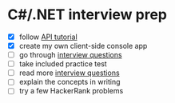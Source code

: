 # C#/.NET interview prep

- [x] follow [API tutorial](https://docs.microsoft.com/en-us/aspnet/web-api/overview/advanced/calling-a-web-api-from-a-net-client)
- [x] create my own client-side console app
- [ ] go through [interview questions](https://www.interviewbit.com/c-sharp-interview-questions)
- [ ] take included practice test
- [ ] read more [interview questions](https://www.c-sharpcorner.com/UploadFile/puranindia/C-Sharp-interview-questions)
- [ ] explain the concepts in writing
- [ ] try a few HackerRank problems
